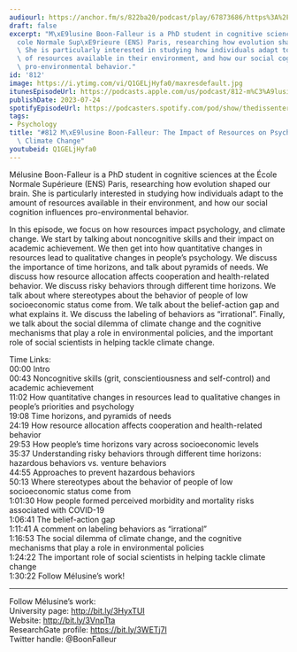 ```yaml
---
audiourl: https://anchor.fm/s/822ba20/podcast/play/67873686/https%3A%2F%2Fd3ctxlq1ktw2nl.cloudfront.net%2Fstaging%2F2023-3-3%2F9abb0a16-7029-8277-7c90-0f5ff7a34065.m4a
draft: false
excerpt: "M\xE9lusine Boon-Falleur is a PhD student in cognitive sciences at the \xC9\
  cole Normale Sup\xE9rieure (ENS) Paris, researching how evolution shaped our brain.\
  \ She is particularly interested in studying how individuals adapt to the amount\
  \ of resources available in their environment, and how our social cognition influences\
  \ pro-environmental behavior."
id: '812'
image: https://i.ytimg.com/vi/Q1GELjHyfa0/maxresdefault.jpg
itunesEpisodeUrl: https://podcasts.apple.com/us/podcast/812-m%C3%A9lusine-boon-falleur-the-impact-of-resources/id1451347236?i=1000622182204&uo=4
publishDate: 2023-07-24
spotifyEpisodeUrl: https://podcasters.spotify.com/pod/show/thedissenter/episodes/812-Mlusine-Boon-Falleur-The-Impact-of-Resources-on-Psychology--and-Climate-Change-e21lrem
tags:
- Psychology
title: "#812 M\xE9lusine Boon-Falleur: The Impact of Resources on Psychology, and\
  \ Climate Change"
youtubeid: Q1GELjHyfa0
---
```

<div class="timelinks">

Mélusine Boon-Falleur is a PhD student in cognitive sciences at the École Normale Supérieure (ENS) Paris, researching how evolution shaped our brain. She is particularly interested in studying how individuals adapt to the amount of resources available in their environment, and how our social cognition influences pro-environmental behavior.

In this episode, we focus on how resources impact psychology, and climate change. We start by talking about noncognitive skills and their impact on academic achievement. We then get into how quantitative changes in resources lead to qualitative changes in people’s psychology. We discuss the importance of time horizons, and talk about pyramids of needs. We discuss how resource allocation affects cooperation and health-related behavior. We discuss risky behaviors through different time horizons. We talk about where stereotypes about the behavior of people of low socioeconomic status come from. We talk about the belief-action gap and what explains it. We discuss the labeling of behaviors as “irrational”. Finally, we talk about the social dilemma of climate change and the cognitive mechanisms that play a role in environmental policies, and the important role of social scientists in helping tackle climate change.

Time Links:  
<time>00:00</time> Intro  
<time>00:43</time> Noncognitive skills (grit, conscientiousness and self-control) and academic achievement  
<time>11:02</time> How quantitative changes in resources lead to qualitative changes in people’s priorities and psychology  
<time>19:08</time> Time horizons, and pyramids of needs  
<time>24:19</time> How resource allocation affects cooperation and health-related behavior  
<time>29:53</time> How people’s time horizons vary across socioeconomic levels  
<time>35:37</time> Understanding risky behaviors through different time horizons: hazardous behaviors vs. venture behaviors   
<time>44:55</time> Approaches to prevent hazardous behaviors  
<time>50:13</time> Where stereotypes about the behavior of people of low socioeconomic status come from  
<time>1:01:30</time> How people formed perceived morbidity and mortality risks associated with COVID-19  
<time>1:06:41</time> The belief-action gap  
<time>1:11:41</time> A comment on labeling behaviors as “irrational”  
<time>1:16:53</time> The social dilemma of climate change, and the cognitive mechanisms that play a role in environmental policies  
<time>1:24:22</time> The important role of social scientists in helping tackle climate change  
<time>1:30:22</time> Follow Mélusine’s work!

---

Follow Mélusine’s work:  
University page: http://bit.ly/3HyxTUI  
Website: http://bit.ly/3VnpTta  
ResearchGate profile: https://bit.ly/3WETj7l  
Twitter handle: @BoonFalleur
</div>

